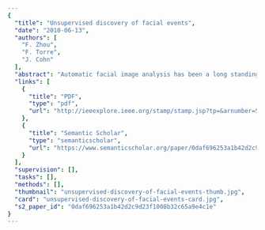 ```yaml
---
{
  "title": "Unsupervised discovery of facial events",
  "date": "2010-06-13",
  "authors": [
    "F. Zhou",
    "F. Torre",
    "J. Cohn"
  ],
  "abstract": "Automatic facial image analysis has been a long standing research problem in computer vision. A key component in facial image analysis, largely conditioning the success of subsequent algorithms (e.g. facial expression recognition), is to define a vocabulary of possible dynamic facial events. To date, that vocabulary has come from the anatomically-based Facial Action Coding System (FACS) or more subjective approaches (i.e. emotion-specified expressions). The aim of this paper is to discover facial events directly from video of naturally occurring facial behavior, without recourse to FACS or other labeling schemes. To discover facial events, we propose a temporal clustering algorithm, Aligned Cluster Analysis (ACA), and a multi-subject correspondence algorithm for matching expressions. We use a variety of video sources: posed facial behavior (Cohn-Kanade database), unscripted facial behavior (RU-FACS database) and some video in infants. Accuracy of (unsupervised) ACA approached that of a supervised version, achieved moderate intersystem agreement with FACS, and proved informative as a visualization/summarization tool.",
  "links": [
    {
      "title": "PDF",
      "type": "pdf",
      "url": "http://ieeexplore.ieee.org/stamp/stamp.jsp?tp=&arnumber=5539966"
    },
    {
      "title": "Semantic Scholar",
      "type": "semanticscholar",
      "url": "https://www.semanticscholar.org/paper/0daf696253a1b42d2c9d23f1008b32c65a9e4c1e"
    }
  ],
  "supervision": [],
  "tasks": [],
  "methods": [],
  "thumbnail": "unsupervised-discovery-of-facial-events-thumb.jpg",
  "card": "unsupervised-discovery-of-facial-events-card.jpg",
  "s2_paper_id": "0daf696253a1b42d2c9d23f1008b32c65a9e4c1e"
}
---
```


